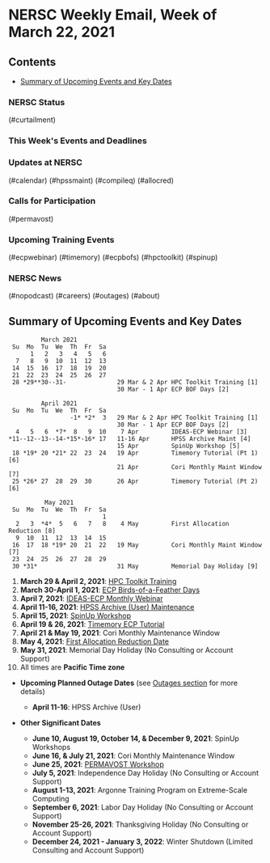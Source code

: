 # NERSC Weekly Email, Week of March 22, 2021 <a name="top"></a> #

## Contents ## 

- [Summary of Upcoming Events and Key Dates](#dates)

### NERSC Status

(#curtailment)

### This Week's Events and Deadlines


### Updates at NERSC 

(#calendar)
(#hpssmaint)
(#compileq)
(#allocred)

### Calls for Participation

(#permavost)

### Upcoming Training Events 

(#ecpwebinar)
(#timemory)
(#ecpbofs)
(#hpctoolkit)
(#spinup)

### NERSC News 

(#nopodcast)
(#careers)
(#outages)
(#about)

## Summary of Upcoming Events and Key Dates <a name="dates"/></a> ##

             March 2021
     Su  Mo  Tu  We  Th  Fr  Sa
          1   2   3   4   5   6   
      7   8   9  10  11  12  13   
     14  15  16  17  18  19  20   
     21  22  23  24  25  26  27
     28 *29**30--31-              29 Mar & 2 Apr HPC Toolkit Training [1]
                                  30 Mar - 1 Apr ECP BOF Days [2]

             April 2021
     Su  Mo  Tu  We  Th  Fr  Sa
                     -1* *2*  3   29 Mar & 2 Apr HPC Toolkit Training [1]
                                  30 Mar - 1 Apr ECP BOF Days [2]
      4   5   6  *7*  8   9  10    7 Apr         IDEAS-ECP Webinar [3]
    *11--12--13--14-*15*-16* 17   11-16 Apr      HPSS Archive Maint [4]
                                  15 Apr         SpinUp Workshop [5]
     18 *19* 20 *21* 22  23  24   19 Apr         Timemory Tutorial (Pt 1) [6]
                                  21 Apr         Cori Monthly Maint Window [7]
     25 *26* 27  28  29  30       26 Apr         Timemory Tutorial (Pt 2) [6]

              May 2021
     Su  Mo  Tu  We  Th  Fr  Sa
                              1
      2   3  *4*  5   6   7   8    4 May         First Allocation Reduction [8]
      9  10  11  12  13  14  15
     16  17  18 *19* 20  21  22   19 May         Cori Monthly Maint Window [7]
     23  24  25  26  27  28  29
     30 *31*                      31 May         Memorial Day Holiday [9]

1. **March 29 & April 2, 2021**: [HPC Toolkit Training](#hpctoolkit)
2. **March 30-April 1, 2021**: [ECP Birds-of-a-Feather Days](#ecpbofs)
3. **April 7, 2021**: [IDEAS-ECP Monthly Webinar](#ecpwebinar)
4. **April 11-16, 2021**: [HPSS Archive (User) Maintenance](#hpssmaint)
5. **April 15, 2021**: [SpinUp Workshop](#spinup)
6. **April 19 & 26, 2021**: [Timemory ECP Tutorial](#timemory)
7. **April 21 & May 19, 2021**: Cori Monthly Maintenance Window
8. **May 4, 2021**: [First Allocation Reduction Date](#allocred)
9. **May 31, 2021**: Memorial Day Holiday (No Consulting or Account Support)
10. All times are **Pacific Time zone**

- **Upcoming Planned Outage Dates** (see [Outages section](#outages) for more 
details)
    - **April 11-16**: HPSS Archive (User)

- **Other Significant Dates**
    - **June 10, August 19, October 14, & December 9, 2021**: SpinUp Workshops
    - **June 16, & July 21, 2021**: Cori Monthly Maintenance Window
    - **June 25, 2021**: [PERMAVOST Workshop](https://permavost.github.io/)
    - **July 5, 2021**: Independence Day Holiday (No Consulting or Account Support)
    - **August 1-13, 2021**: Argonne Training Program on Extreme-Scale Computing
    - **September 6, 2021**: Labor Day Holiday (No Consulting or Account Support)
    - **November 25-26, 2021**: Thanksgiving Holiday (No Consulting or Account Support)
    - **December 24, 2021 - January 3, 2022**: Winter Shutdown (Limited Consulting and Account Support)

